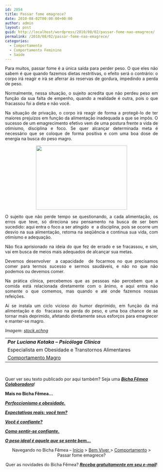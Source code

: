 ```yaml
---
id: 2854
title: Passar fome emagrece?
date: 2010-08-02T00:00:00+00:00
author: admin
layout: post
guid: http://localhost/wordpress/2010/08/02/passar-fome-nao-emagrece/
permalink: /2010/08/02/passar-fome-nao-emagrece/
categories:
  - Comportamento
  - Comportamento Feminino
  - Saúde
---
```

<p style="text-align: justify;">
  Para muitos, passar fome é a única saída para perder peso. O que eles não sabem é que quando fazemos dietas restritivas, o efeito será o contrário: o corpo irá reagir e irá se aferrar ás reservas de gordura, impedindo a perda de peso.
</p>

<p style="text-align: justify;">
  Normalmente, nessa situação, o sujeito acredita que não perdeu peso em função da sua falta de empenho, quando a realidade é outra, pois o que fracassou foi a dieta e não você.
</p>

<p style="text-align: justify;">
  <!--more-->
</p>

<p style="text-align: justify;">
  Na situação de privação, o corpo irá reagir de forma a protegê-lo de ter maiores prejuízos em função da alimentação inadequada a que se impôs. O sucesso de um emagrecimento efetivo vem de uma postura frente a vida de otimismo, disciplina e foco. Se quer alcançar determinada meta é necessário que se coloque de forma positiva e com uma boa dose de energia na busca do peso magro.
</p>

<p style="text-align: center;">
  <a href="http://www.trololodemulher.com.br/blog/wp-content/uploads/2010/07/pao-e-agua.jpg"><img class="size-medium wp-image-5007   aligncenter" title="pão e água" src="http://www.trololodemulher.com.br/blog/wp-content/uploads/2010/07/pao-e-agua-300x212.jpg" alt="" width="300" height="212" /></a>
</p>

<p style="text-align: justify;">
  O sujeito que não perde tempo se questionando, a cada alimentação, os erros que teve, só direciona seu pensamento na busca de ser bem sucedido: aqui entra o foco a ser atingido  e  a disciplina, pois se ocorre um desvio na sua alimentação, retoma na seqüência e continua sua vida, com otimismo e adequação.
</p>

<p style="text-align: justify;">
  Não fica aprisionado na ideia do que fez de errado e se fracassou, e sim, vai em busca de meios mais adequados de alcançar sua metas.
</p>

<p style="text-align: justify;">
  Devemos desenvolver  a capacidade  de focarmos no que precisamos comer para termos sucesso e sermos saudáveis, e não no que não podemos ou devemos comer.
</p>

<p style="text-align: justify;">
  Na prática clínica, percebemos que as pessoas não percebem que a comida está relacionada diretamente com o ânimo, e aqui entra não somente o que comemos, mas quando e até onde fazemos nossas refeições.
</p>

<p style="text-align: justify;">
  Aí se instala um ciclo vicioso do humor deprimido, em função da má alimentação e do  fracasso na perda do peso, e uma boa chance de se tornar mais deprimido, afetando diretamente seus esforços para emagrecer e manter-se magro.
</p>

<p style="text-align: justify;">
  <em>Imagem</em>: <em><a href="http://www.sxc.hu/" target="_blank">stock.xchng</a></em>
</p>

<table border="0" cellspacing="0" cellpadding="0" width="600">
  <tr>
    <td width="600" valign="top">
      <strong><em>Por Luciana Kotaka – Psicóloga Clínica</em></strong>
    </td>
  </tr>
  
  <tr>
    <td width="600" valign="top">
      Especialista em Obesidade e Transtornos Alimentares
    </td>
  </tr>
  
  <tr>
    <td width="600" valign="top">
      <a href="http://comportamentomagro.com.br/" target="_blank">Comportamento Magro</a>
    </td>
  </tr>
</table>

 

Quer ver seu texto publicado por aqui também? Seja uma **_[Bicha Fêmea Colaboradora](http://www.trololodemulher.com.br/colabore/)_**!

**Mais no Bicha Fêmea…**

**_[Perfeccionismo e obesidade.](http://www.trololodemulher.com.br/2010/07/21/perfeccionismo-e-obesidade/)_**

**_[Expectativas reais: você tem?](http://www.trololodemulher.com.br/2010/06/28/emagrecimento-expectativas/)_**

**_[Você é confiante?](http://www.trololodemulher.com.br/2010/05/21/auto-estima-confianca-mulher/)_**

**_[Como sentir-se confiante.](http://www.trololodemulher.com.br/2010/05/03/auto-estima/)_**

**_[O peso ideal é aquele que se sente bem…](http://www.trololodemulher.com.br/2010/03/01/emagrecimento-saudavel/)_**

<p style="text-align: center;">
  Navegando no Bicha Fêmea &#8211; <a href="http://www.trololodemulher.com.br/" target="_self">Início</a> > <a href="http://www.trololodemulher.com.br/bem-viver/" target="_self">Bem Viver </a>> <a href="http://www.trololodemulher.com.br/category/comportamento/" target="_self">Comportamento</a> > Passar fome emagrece?
</p>

<p style="text-align: center;">
  Quer as novidades do Bicha Fêmea? <strong><em><a href="http://feedburner.google.com/fb/a/mailverify?uri=blogbichafemea&loc=pt_BR">Receba gratuitamente em seu e-mail</a></em></strong>!
</p>